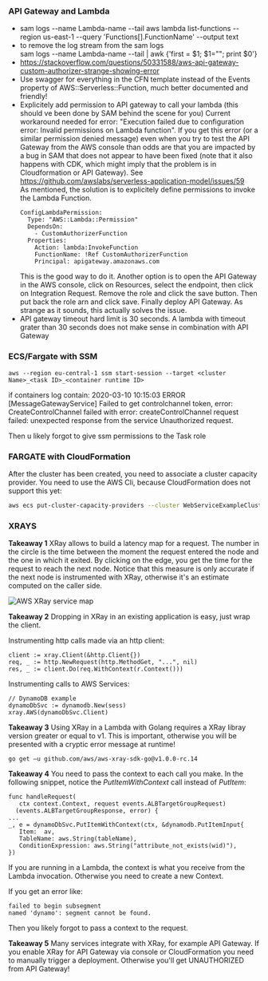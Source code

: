 ### API Gateway and Lambda
- sam logs --name Lambda-name --tail
  aws lambda list-functions --region us-east-1 --query 'Functions[].FunctionName' --output text
- to remove the log stream from the sam logs  
  sam logs --name Lambda-name --tail | awk {'first = $1; $1=""; print $0'}
- https://stackoverflow.com/questions/50331588/aws-api-gateway-custom-authorizer-strange-showing-error
- Use swagger for everything in the CFN template instead of the Events property of AWS::Serverless::Function, much better documented and friendly!
- Explicitely add permission to API gateway to call your lambda (this should ve been done by SAM behind the scene for you)
  Current workaround needed for error: "Execution failed due to configuration error: Invalid permissions on Lambda function". 
  If you get this error (or a similar permission denied message) even when you try to test the API Gateway from the AWS     console than odds are that you are impacted by a bug in SAM that does not appear to have been fixed (note that it also     happens with CDK, which might imply that the problem is in Cloudformation or API Gateway). See https://github.com/awslabs/serverless-application-model/issues/59  
  As mentioned, the solution is to explicitely define permissions to invoke the Lambda Function.
  ```
  ConfigLambdaPermission:
    Type: "AWS::Lambda::Permission"
    DependsOn:
      - CustomAuthorizerFunction
    Properties:
      Action: lambda:InvokeFunction
      FunctionName: !Ref CustomAuthorizerFunction
      Principal: apigateway.amazonaws.com
  ``` 
  This is the good way to do it. Another option is to open the API Gateway in the AWS console, click on Resources, select   the endpoint, then click on Integration Request. Remove the role and click the save button. Then put back the role arn and   click save. Finally deploy API Gateway. As strange as it sounds, this actually solves the issue.
- API gateway timeout hard limit is 30 seconds. A lambda with timeout grater than 30 seconds does
  not make sense in combination with API Gateway

### ECS/Fargate with SSM 
```
aws --region eu-central-1 ssm start-session --target <cluster Name>_<task ID>_<container runtime ID>
```

if containers log contain:
2020-03-10 10:15:03 ERROR [MessageGatewayService] Failed to get controlchannel token, error: CreateControlChannel failed with error: createControlChannel request failed: unexpected response from the service <BadRequest xmlns=""><message>Unauthorized request.</message></BadRequest>

Then u likely forgot to give ssm permissions to the Task role

### FARGATE with CloudFormation
After the cluster has been created, you need to associate  a cluster capacity provider.
You need to use the AWS Cli, because CloudFormation does not support this yet:
```bash
aws ecs put-cluster-capacity-providers --cluster WebServiceExampleCluster --capacity-providers FARGATE --default-capacity-provider-strategy capacityProvider=FARGATE,weight=1
```

### XRAYS

__Takeaway 1__
XRay allows to build a latency map for a request.
The number in the circle is the time between the moment the request entered the node and the one in which it exited.
By clicking on the edge, you get the time for the request to reach the next node. Notice that this measure is only accurate if the next node is instrumented with XRay, otherwise it's an estimate computed on the caller side.

![AWS XRay service map](https://dev-to-uploads.s3.amazonaws.com/i/8oe7d3lkju833shzuoqt.png)

__Takeaway 2__
Dropping in XRay in an existing application is easy, just wrap the client.
	
Instrumenting http calls made via an http client:
```golang
client := xray.Client(&http.Client{})
req, _ := http.NewRequest(http.MethodGet, "...", nil)
res, _ := client.Do(req.WithContext(r.Context()))
```

Instrumenting calls to AWS Services:
```golang
// DynamoDB example
dynamoDbSvc := dynamodb.New(sess)
xray.AWS(dynamoDbSvc.Client)
```

__Takeaway 3__
Using XRay in a Lambda with Golang requires a XRay libray version greater or equal to v1. This is important, otherwise you will be presented with a cryptic error message at runtime!
```
go get –u github.com/aws/aws-xray-sdk-go@v1.0.0-rc.14
```

__Takeaway 4__
You need to pass the context to each call you make. In the following snippet, notice the _PutItemWithContext_ call instead of _PutItem_:
```golang
func handleRequest(
   ctx context.Context, request events.ALBTargetGroupRequest) 
  (events.ALBTargetGroupResponse, error) {
...
_, e = dynamoDbSvc.PutItemWithContext(ctx, &dynamodb.PutItemInput{ 
   Item:  av,  
   TableName: aws.String(tableName),
   ConditionExpression: aws.String("attribute_not_exists(wid)"),
})
```
If you are running in a Lambda, the context is what you receive from the Lambda invocation. Otherwise you need to create a new Context.

If you get an error like:
```
failed to begin subsegment
named 'dynamo': segment cannot be found.
```
Then you likely forgot to pass a context to the request.

__Takeaway 5__
Many services integrate with XRay, for example API Gateway.
If you enable XRay for API Gateway via console or CloudFormation you need to manually trigger a deployment. Otherwise you'll get UNAUTHORIZED from API Gateway!

